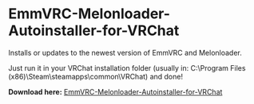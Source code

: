 # EmmVRC-Melonloader-Autoinstaller-for-VRChat
Installs or updates to the newest version of EmmVRC and Melonloader.

Just run it in your VRChat installation folder (usually in: C:\Program Files (x86)\Steam\steamapps\common\VRChat) and done!

<b>Download here:</b> <a href="https://github.com/realseal5/EmmVRC-Melonloader-Autoinstaller-for-VRChat/releases/download/1.4/EmmVRC+Melonloader_Autoinstaller_v1.4.bat">EmmVRC-Melonloader-Autoinstaller-for-VRChat</a> 
